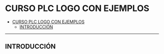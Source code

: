 # CURSO PLC LOGO CON EJEMPLOS

- [CURSO PLC LOGO CON EJEMPLOS](#curso-plc-logo-con-ejemplos)
  - [INTRODUCCIÓN](#introducción)

- - -

## INTRODUCCIÓN

